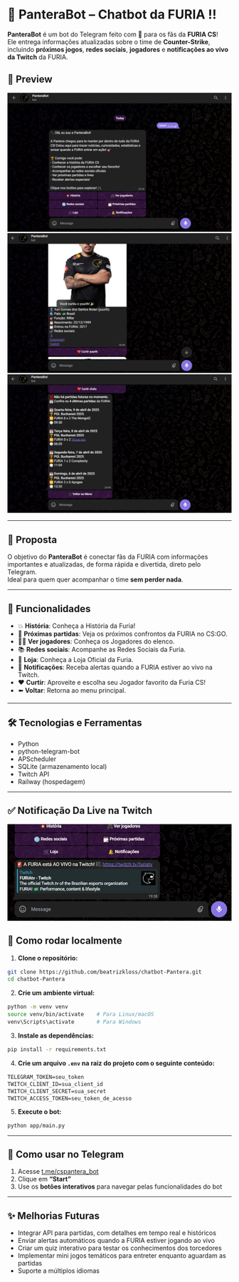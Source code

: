 # 🐾 PanteraBot – Chatbot da FURIA !!

**PanteraBot** é um bot do Telegram feito com 💜 para os fãs da **FURIA CS**!  
Ele entrega informações atualizadas sobre o time de **Counter-Strike**, incluindo **próximos jogos**, **redes sociais**, **jogadores** e **notificações ao vivo da Twitch** da FURIA.


## 📸 Preview

![Menu](./app/img/start.png) 
![Curtir](./app/img/Curtir.png) 
![Partidas](./app/img/Partidas.png) 

---

## 🧠 Proposta

O objetivo do **PanteraBot** é conectar fãs da FURIA com informações importantes e atualizadas, de forma rápida e divertida, direto pelo Telegram.  
Ideal para quem quer acompanhar o time **sem perder nada**.

---

## 🚀 Funcionalidades

- 💥 **História**: Conheça a História da Furia! 
- 📅 **Próximas partidas**: Veja os próximos confrontos da FURIA no CS:GO.
- 🧑‍💻 **Ver jogadores**: Conheça os Jogadores do elenco.
- 📚 **Redes sociais**: Acompanhe as Redes Sociais da Furia.
- 🛒 **Loja**: Conheça a Loja Oficial da Furia.
- 🔔 **Notificações**: Receba alertas quando a FURIA estiver ao vivo na Twitch.
- ❤️ **Curtir**: Aproveite e escolha seu Jogador favorito da Furia CS!
- ⬅️ **Voltar**: Retorna ao menu principal.

---

## 🛠️ Tecnologias e Ferramentas

- Python
- python-telegram-bot
- APScheduler
- SQLite (armazenamento local)
- Twitch API
- Railway (hospedagem)

---

## ✅ Notificação Da Live na Twitch
![Notificação](./app/img/furiaAovivo.png) 
## 🧪 Como rodar localmente

1. **Clone o repositório:**
```bash
git clone https://github.com/beatrizkloss/chatbot-Pantera.git
cd chatbot-Pantera
```

2. **Crie um ambiente virtual:**
```bash
python -m venv venv
source venv/bin/activate    # Para Linux/macOS
venv\Scripts\activate       # Para Windows
```

3. **Instale as dependências:**
```bash
pip install -r requirements.txt
```

4. **Crie um arquivo `.env` na raiz do projeto com o seguinte conteúdo:**
```
TELEGRAM_TOKEN=seu_token
TWITCH_CLIENT_ID=sua_client_id
TWITCH_CLIENT_SECRET=sua_secret
TWITCH_ACCESS_TOKEN=seu_token_de_acesso
```

5. **Execute o bot:**
```bash
python app/main.py
```

---

## 🤖 Como usar no Telegram

1. Acesse [t.me/cspantera_bot](https://t.me/cspantera_bot)  
2. Clique em **“Start”**  
3. Use os **botões interativos** para navegar pelas funcionalidades do bot  

---

## ✨ Melhorias Futuras

- Integrar API para partidas, com detalhes em tempo real e históricos
- Enviar alertas automáticos quando a FURIA estiver jogando ao vivo
- Criar um quiz interativo para testar os conhecimentos dos torcedores
- Implementar mini jogos temáticos para entreter enquanto aguardam as partidas
- Suporte a múltiplos idiomas 
